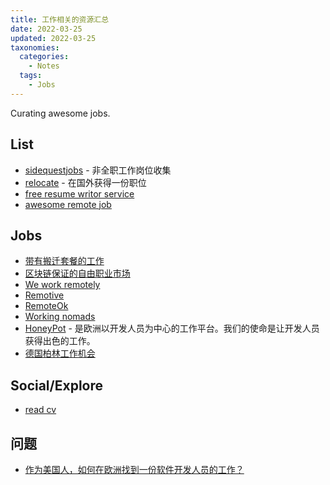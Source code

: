 ```yaml
---
title: 工作相关的资源汇总
date: 2022-03-25
updated: 2022-03-25
taxonomies:
  categories:
    - Notes
  tags:
    - Jobs
---
```


Curating awesome jobs.

<!-- more -->

## List

- [sidequestjobs](https://sidequestjobs.com/) - 非全职工作岗位收集
- [relocate](https://relocate.me/) - 在国外获得一份职位
- [free resume writor service](https://www.leetresumes.com/)
- [awesome remote job](https://github.com/lukasz-madon/awesome-remote-job)

## Jobs

- [带有搬迁套餐的工作](https://relocate.me/)
- [区块链保证的自由职业市场](https://www.cryptotask.org/en/info)
- [We work remotely](https://weworkremotely.com/)
- [Remotive](https://remotive.io/)
- [RemoteOk](https://remoteok.com/)
- [Working nomads](https://www.workingnomads.com/jobs)
- [HoneyPot](https://www.honeypot.io/) - 是欧洲以开发人员为中心的工作平台。我们的使命是让开发人员获得出色的工作。
- [德国柏林工作机会](https://berlinstartupjobs.com/)

## Social/Explore

- [read cv](https://read.cv/)

## 问题

- [作为美国人，如何在欧洲找到一份软件开发人员的工作？](https://news.ycombinator.com/item?id=20033599)
